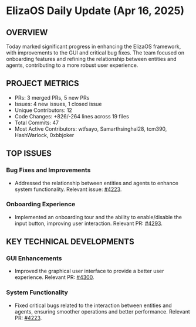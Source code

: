# ElizaOS Daily Update (Apr 16, 2025)

## OVERVIEW 
Today marked significant progress in enhancing the ElizaOS framework, with improvements to the GUI and critical bug fixes. The team focused on onboarding features and refining the relationship between entities and agents, contributing to a more robust user experience.

## PROJECT METRICS
- PRs: 3 merged PRs, 5 new PRs
- Issues: 4 new issues, 1 closed issue
- Unique Contributors: 12
- Code Changes: +826/-264 lines across 19 files
- Total Commits: 47
- Most Active Contributors: wtfsayo, Samarthsinghal28, tcm390, HashWarlock, 0xbbjoker

## TOP ISSUES
### Bug Fixes and Improvements
- Addressed the relationship between entities and agents to enhance system functionality. Relevant issue: [#4223](https://github.com/elizaos/eliza/issues/4223).

### Onboarding Experience
- Implemented an onboarding tour and the ability to enable/disable the input button, improving user interaction. Relevant PR: [#4293](https://github.com/elizaos/eliza/pull/4293).

## KEY TECHNICAL DEVELOPMENTS
### GUI Enhancements
- Improved the graphical user interface to provide a better user experience. Relevant PR: [#4300](https://github.com/elizaos/eliza/pull/4300).

### System Functionality
- Fixed critical bugs related to the interaction between entities and agents, ensuring smoother operations and better performance. Relevant PR: [#4223](https://github.com/elizaos/eliza/pull/4223).